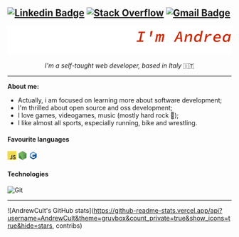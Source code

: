 [![Linkedin Badge](https://img.shields.io/badge/-LinkedIn-0e76a8?style=flat-square&logo=Linkedin&logoColor=white)](https://www.linkedin.com/in/andrea-cultraro-089929120/)
[![Stack Overflow](https://img.shields.io/badge/-StackOverflow-fff?style=flat-square&logo=Stackoverflow)](https://stackoverflow.com/users/14677353/andrea-cultraro)
[![Gmail Badge](https://img.shields.io/badge/-Gmail-c14438?style=flat-square&logo=Gmail&logoColor=white&link=mailto:cultraro.andrea@gmail.com)](mailto:cultraro.andrea@gmail.com)
---

<p align="center"><img src="./assets/github_profile.png"></p>

<p align="center"><i>I'm a self-taught web developer, based in Italy</i> 🇮🇹</p>

---

**About me:**

- Actually, i am focused on learning more about software development;
- I'm thrilled about open source and oss development;
- I love games, videogames, music (mostly hard rock 🎸);
- I like almost all sports, especially running, bike and wrestling.

#### Favourite languages

<code><img height="20" alt="javascript" src="https://raw.githubusercontent.com/github/explore/80688e429a7d4ef2fca1e82350fe8e3517d3494d/topics/javascript/javascript.png"></code>
<code><img height="20" alt="nodejs" src="https://raw.githubusercontent.com/github/explore/80688e429a7d4ef2fca1e82350fe8e3517d3494d/topics/nodejs/nodejs.png"></code>
<code><img height="20" alt="C" src="https://raw.githubusercontent.com/github/explore/80688e429a7d4ef2fca1e82350fe8e3517d3494d/topics/c/c.png"></code>

#### Technologies

![Git](https://img.shields.io/badge/-Git-fff?style=flat&logo=git)


---

![AndrewCult's GitHub stats](https://github-readme-stats.vercel.app/api?username=AndrewCult&theme=gruvbox&count_private=true&show_icons=true&hide=stars, contribs)
